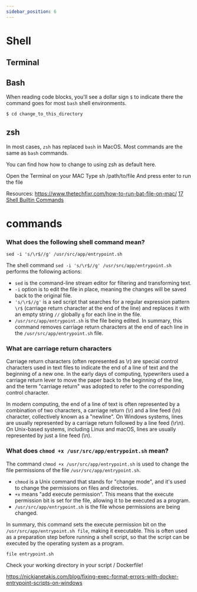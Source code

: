 ```yaml
---
sidebar_position: 6
---
```


# Shell

## Terminal

## Bash

When reading code blocks, you'll see a dollar sign `$` to indicate there the command goes for most `bash` shell environments.

```bash
$ cd change_to_this_directory
```

## zsh

In most cases, `zsh` has replaced `bash` in MacOS. Most commands are the same as `bash` commands.

You can find how how to change to using zsh as default here.

Open the Terminal on your MAC
Type sh /path/to/file
And press enter to run the file

Resources:
https://www.thetechfixr.com/how-to-run-bat-file-on-mac/
[17 Shell Builtin Commands](https://zsh.sourceforge.io/Doc/Release/Shell-Builtin-Commands.html)

# commands

### What does the following shell command mean?
`sed -i 's/\r$//g' /usr/src/app/entrypoint.sh`

The shell command `sed -i 's/\r$//g' /usr/src/app/entrypoint.sh` performs the following actions:

- `sed` is the command-line stream editor for filtering and transforming text.
- `-i` option is to edit the file in place, meaning the changes will be saved back to the original file.
- `'s/\r$//g'` is a sed script that searches for a regular expression pattern `\r$` (carriage return character at the end of the line) and replaces it with an empty string `//` globally `g` for each line in the file.
- `/usr/src/app/entrypoint.sh` is the file being edited.
In summary, this command removes carriage return characters at the end of each line in the `/usr/src/app/entrypoint.sh` file.

### What are carriage return characters

Carriage return characters (often represented as \r) are special control characters used in text files to indicate the end of a line of text and the beginning of a new one. In the early days of computing, typewriters used a carriage return lever to move the paper back to the beginning of the line, and the term "carriage return" was adopted to refer to the corresponding control character.

In modern computing, the end of a line of text is often represented by a combination of two characters, a carriage return (\r) and a line feed (\n) character, collectively known as a "newline". On Windows systems, lines are usually represented by a carriage return followed by a line feed (\r\n). On Unix-based systems, including Linux and macOS, lines are usually represented by just a line feed (\n).

### What does `chmod +x /usr/src/app/entrypoint.sh` mean?

The command `chmod +x /usr/src/app/entrypoint.sh` is used to change the file permissions of the file `/usr/src/app/entrypoint.sh`.

- `chmod` is a Unix command that stands for "change mode", and it's used to change the permissions on files and directories.
- `+x` means "add execute permission". This means that the execute permission bit is set for the file, allowing it to be executed as a program.
- `/usr/src/app/entrypoint.sh` is the file whose permissions are being changed.

In summary, this command sets the execute permission bit on the `/usr/src/app/entrypoint.sh file`, making it executable. This is often used as a preparation step before running a shell script, so that the script can be executed by the operating system as a program.

`file entrypoint.sh`

Check your working directory in your script / Dockerfile!

https://nickjanetakis.com/blog/fixing-exec-format-errors-with-docker-entrypoint-scripts-on-windows

